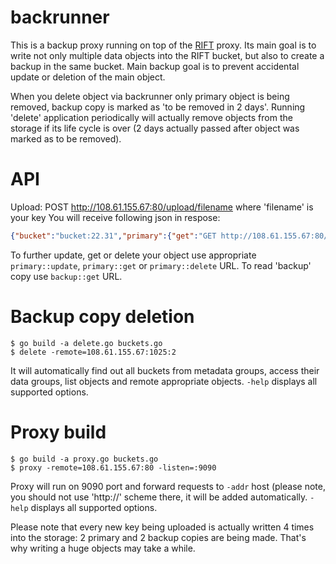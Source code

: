 backrunner
====================
This is a backup proxy running on top of the [RIFT](http://doc.reverbrain.com/rift:rift) proxy.
Its main goal is to write not only multiple data objects into the RIFT bucket, but also to create a backup in the same bucket. Main backup goal is to prevent accidental update or deletion of the main object.

When you delete object via backrunner only primary object is being removed, backup copy is marked as 'to be removed in 2 days'.
Running 'delete' application periodically will actually remove objects from the storage if its life cycle is over (2 days actually passed after object was marked as to be removed).

API
====================
Upload: POST http://108.61.155.67:80/upload/filename where 'filename' is your key
You will receive following json in respose:
```json
{"bucket":"bucket:22.31","primary":{"get":"GET http://108.61.155.67:80/get/qwerty?bucket=bucket:22.31","update":"POST http://108.61.155.67:80/upload/qwerty?bucket=bucket:22.31","delete":"POST http://localhost:9090/delete/qwerty?bucket=bucket:22.31","key":"qwerty","reply":"{\n    \"info\": [\n        {\n            \"id\": \"ba88577c7c25d13f8d6a6eae7416143345d8f3aa5109e14492be40eb3b662e9805d244e2270b5d771a7721f7f009c6006cdcd299a24686c03df19ccfff2b7a7a\",\n            \"csum\": \"00000000000000000000000000000000000000000000000000000000000000000000000000000000000000000000000000000000000000000000000000000000\",\n            \"filename\": \"/mnt/ell.15/elliptics/data/data-0.0\",\n            \"size\": 67,\n            \"offset-within-data-file\": 144,\n            \"mtime\": {\n                \"time\": \"2014-04-27 EDT 19:25:43.204605\",\n                \"time-raw\": \"1398641143.204605\"\n            },\n            \"server\": \"108.61.155.68:1040\"\n        },\n        {\n            \"id\": \"ba88577c7c25d13f8d6a6eae7416143345d8f3aa5109e14492be40eb3b662e9805d244e2270b5d771a7721f7f009c6006cdcd299a24686c03df19ccfff2b7a7a\",\n            \"csum\": \"00000000000000000000000000000000000000000000000000000000000000000000000000000000000000000000000000000000000000000000000000000000\",\n            \"filename\": \"/mnt/ell.7/elliptics/data/data-0.0\",\n            \"size\": 67,\n            \"offset-within-data-file\": 144,\n            \"mtime\": {\n                \"time\": \"2014-04-27 EDT 19:25:43.204605\",\n                \"time-raw\": \"1398641143.204605\"\n            },\n            \"server\": \"108.61.155.69:1032\"\n        }\n    ]\n}\n"},"backup":{"get":"GET http://108.61.155.67:80/get/qwerty.backup?bucket=bucket:22.31","update":"","delete":"","key":"qwerty.backup","reply":"{\n    \"info\": [\n        {\n            \"id\": \"cabea6d88e588f9d1c7c8bf9deee666081d86f01fcf624fff83f41da766065be5b608ca008bdf8f578306ef28cd3f6a660fc5cacc01b6e964eb8c02a9b14c24b\",\n            \"csum\": \"00000000000000000000000000000000000000000000000000000000000000000000000000000000000000000000000000000000000000000000000000000000\",\n            \"filename\": \"/mnt/ell.20/elliptics/data/data-0.0\",\n            \"size\": 67,\n            \"offset-within-data-file\": 392,\n            \"mtime\": {\n                \"time\": \"2014-04-27 EDT 19:25:43.352626\",\n                \"time-raw\": \"1398641143.352626\"\n            },\n            \"server\": \"108.61.155.68:1045\"\n        },\n        {\n            \"id\": \"cabea6d88e588f9d1c7c8bf9deee666081d86f01fcf624fff83f41da766065be5b608ca008bdf8f578306ef28cd3f6a660fc5cacc01b6e964eb8c02a9b14c24b\",\n            \"csum\": \"00000000000000000000000000000000000000000000000000000000000000000000000000000000000000000000000000000000000000000000000000000000\",\n            \"filename\": \"/mnt/ell.9/elliptics/data/data-0.0\",\n            \"size\": 67,\n            \"offset-within-data-file\": 144,\n            \"mtime\": {\n                \"time\": \"2014-04-27 EDT 19:25:43.352626\",\n                \"time-raw\": \"1398641143.352626\"\n            },\n            \"server\": \"108.61.155.69:1034\"\n        }\n    ]\n}\n"}}
```

To further update, get or delete your object use appropriate `primary::update`, `primary::get` or `primary::delete` URL.
To read 'backup' copy use `backup::get` URL.


Backup copy deletion
====================
```
$ go build -a delete.go buckets.go
$ delete -remote=108.61.155.67:1025:2
```

It will automatically find out all buckets from metadata groups, access their data groups, list objects and remote appropriate objects.
`-help` displays all supported options.

Proxy build
====================
```
$ go build -a proxy.go buckets.go
$ proxy -remote=108.61.155.67:80 -listen=:9090
```

Proxy will run on 9090 port and forward requests to `-addr` host (please note, you should not use 'http://' scheme there, it will be added automatically.
`-help` displays all supported options.

Please note that every new key being uploaded is actually written 4 times into the storage: 2 primary and 2 backup copies are being made. That's why writing a huge objects may take a while.
